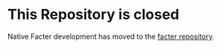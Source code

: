# This Repository is closed

Native Facter development has moved to the [facter repository](https://github.com/puppetlabs/facter).

